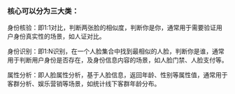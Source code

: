 ### 核心可以分为三大类：

身份核验：即1:1对比，判断两张脸的相似度，判断你是你，通常用于需要验证用户身份真实性的场景，如人证对比。

身份识别：即1:N识别，在一个人脸集合中找到最相似的人脸，判断你是谁，通常用于判断用户身份是否存在，及身份信息内容的场景，如人脸门禁、人脸支付等。

属性分析：即人脸属性分析，基于人脸信息，返回年龄、性别等属性值，通常用于客群分析、娱乐营销等场景，如统计线下客群年龄分布。